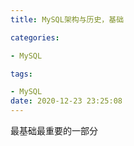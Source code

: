 ```yaml
---
title: MySQL架构与历史，基础

categories: 

- MySQL

tags: 

- MySQL
date: 2020-12-23 23:25:08
---
```



最基础最重要的一部分